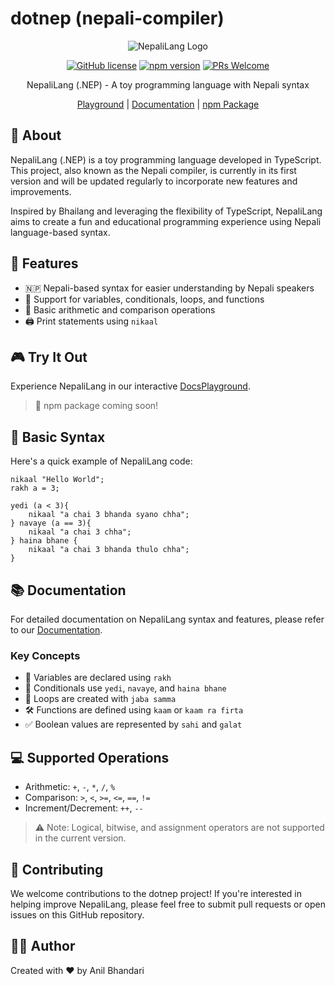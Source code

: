 # dotnep (nepali-compiler)

<div align="center">

![NepaliLang Logo](https://res.cloudinary.com/dcnm2ql9y/image/upload/v1722616339/mobile_hntylp.png)

[![GitHub license](https://img.shields.io/github/license/your-username/dotnep.svg)](https://github.com/your-username/dotnep/blob/main/LICENSE)
[![npm version](https://img.shields.io/npm/v/dotnep.svg)](https://www.npmjs.com/package/dotnep)
[![PRs Welcome](https://img.shields.io/badge/PRs-welcome-brightgreen.svg)](https://github.com/your-username/dotnep/pulls)

NepaliLang (.NEP) - A toy programming language with Nepali syntax

[Playground](https://your-playground-link-here.com) | [Documentation](https://your-documentation-link-here.com) | [npm Package](https://www.npmjs.com/package/dotnep)

</div>

## 📖 About

NepaliLang (.NEP) is a toy programming language developed in TypeScript. This project, also known as the Nepali compiler, is currently in its first version and will be updated regularly to incorporate new features and improvements.

Inspired by Bhailang and leveraging the flexibility of TypeScript, NepaliLang aims to create a fun and educational programming experience using Nepali language-based syntax.

## 🚀 Features

- 🇳🇵 Nepali-based syntax for easier understanding by Nepali speakers
- 🧮 Support for variables, conditionals, loops, and functions
- 🔢 Basic arithmetic and comparison operations
- 🖨️ Print statements using `nikaal`

## 🎮 Try It Out

Experience NepaliLang in our interactive [DocsPlayground](https://your-playground-link-here.com).

> 📢 npm package coming soon!

## 🌟 Basic Syntax

Here's a quick example of NepaliLang code:

```nepali
nikaal "Hello World";
rakh a = 3;

yedi (a < 3){
    nikaal "a chai 3 bhanda syano chha";
} navaye (a == 3){
    nikaal "a chai 3 chha";
} haina bhane {
    nikaal "a chai 3 bhanda thulo chha";
}
```

## 📚 Documentation

For detailed documentation on NepaliLang syntax and features, please refer to our [Documentation](https://your-documentation-link-here.com).

### Key Concepts

* 📝 Variables are declared using `rakh`
* 🔀 Conditionals use `yedi`, `navaye`, and `haina bhane`
* 🔁 Loops are created with `jaba samma`
* 🛠️ Functions are defined using `kaam` or `kaam ra firta`
* ✅ Boolean values are represented by `sahi` and `galat`

## 💻 Supported Operations

* Arithmetic: `+`, `-`, `*`, `/`, `%`
* Comparison: `>`, `<`, `>=`, `<=`, `==`, `!=`
* Increment/Decrement: `++`, `--`

> ⚠️ Note: Logical, bitwise, and assignment operators are not supported in the current version.

## 🤝 Contributing

We welcome contributions to the dotnep project! If you're interested in helping improve NepaliLang, please feel free to submit pull requests or open issues on this GitHub repository.

## 👨‍💻 Author

Created with ❤️ by Anil Bhandari

